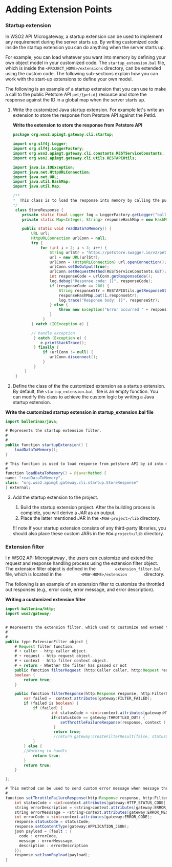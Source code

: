 # Adding Extension Points

### Startup extension

In WSO2 API Microgateway, a startup extension can be used to implement any requirement during the server starts up. By writing customized code inside the startup extension you can do anything when the server starts up.

For example, you can load whatever you want into memory by defining your own object model in your customized code. The `startup_extension.bal` file, which is inside the `<PROJECT_HOME>/extensions` directory, can be extended using the custom code. The following sub-sections explain how you can work with the start-up extensions to define your own model.

The following is an example of a startup extension that you can use to make a call to the public Petstore API `pet/{petid}` resource and store the response against the ID in a global map when the server starts up.

1.  Write the customized Java startup extension.
    For example let's write an extension to store the response from Petstore API against the PetId.

    **Write the extension to store the response from Petstore API**

    ``` java
    package org.wso2.apimgt.gateway.cli.startup;

    import org.slf4j.Logger;
    import org.slf4j.LoggerFactory;
    import org.wso2.apimgt.gateway.cli.constants.RESTServiceConstants;
    import org.wso2.apimgt.gateway.cli.utils.RESTAPIUtils;

    import java.io.IOException;
    import java.net.HttpURLConnection;
    import java.net.URL;
    import java.util.HashMap;
    import java.util.Map;

    /**
    *  This class is to load the response into memory by calling the public Petstore API against id.
    */
     class StoreResponse {
        private static final Logger log = LoggerFactory.getLogger("ballerina");
        private static Map<Integer, String> responseHashMap = new HashMap<>();

        public static void readDataToMemory() {
            URL url;
            HttpURLConnection urlConn = null;
            try {
                for (int i = 2; i < 3; i++) {
                    String urlStr = "https://petstore.swagger.io/v2/pet/" + i;
                    url = new URL(urlStr);
                    urlConn = (HttpURLConnection) url.openConnection();
                    urlConn.setDoOutput(true);
                    urlConn.setRequestMethod(RESTServiceConstants.GET);
                    int responseCode = urlConn.getResponseCode();
                    log.debug("Response code: {}", responseCode);
                    if (responseCode == 200) {
                        String responseStr = RESTAPIUtils.getResponseString(urlConn.getInputStream());
                        responseHashMap.put(i,responseStr);
                        log.trace("Response body: {}", responseStr);
                    } else {
                        throw new Exception("Error occurred " + responseCode);
                    }
                 }
            } catch (IOException e) {

            // handle exception
             } catch (Exception e) {
                e.printStackTrace();
             } finally {
                 if (urlConn != null) {
                    urlConn.disconnect();
                 }
             }
         }
     }
    ```

2.  Define the class of the the customized extension as a startup extension.
By default, the `startup_extension.bal ` file is an empty function. You can modify this class to achieve the custom logic by writing a Java startup extension.

**Write the customized startup extension in startup\_extension.bal file**

``` java
import ballerinax/java;

# Represents the startup extension filter.
#
#
public function startupExtension() {
    loadDataToMemory();
}

# This function is used to load response from petstore API by id into memory during the server starts up.
#
function loadDataToMemory() = @java:Method {
name: "readDataToMemory",
class: "org.wso2.apimgt.gateway.cli.startup.StoreResponse"
} external;
```

3. Add the startup extension to the project.
   1.  Build the startup extension project.
       After the building process is complete, you will derive a JAR as an output.
   2.  Place the latter mentioned JAR in the `<MGW-project>/lib` directory.

    !!! note
        If your startup extension consists of any third-party libraries, you should also place these custom JARs in the `MGW-project>/lib` directory.

### Extension filter

I n WSO2 API Microgateway , the users can customize and extend the request and response handling process using the extension filter object. The extension filter object is defined in the `         extension_filter.bal        ` file, which is located in the `         <MGW-HOME>/extension        ` directory.

The following is an example of an extension filter to customize the throttled out responses (e.g., error code, error message, and error description).

**Writing a customized extension filter**

``` java
import ballerina/http;
import wso2/gateway;


# Represents the extension filter, which used to customize and extend the request and response handling
#
#
public type ExtensionFilter object {
    # Request filter function.
    # + caller - http caller object.
    # + request - http request object.
    # + context - http filter context object.
    # + return - Whether the filter has passed or not
    public function filterRequest (http:Caller caller, http:Request request, http:FilterContext context) returns
    boolean {
        return true;
    }

    public function filterResponse(http:Response response, http:FilterContext context) returns boolean {
        var failed =  context.attributes[gateway:FILTER_FAILED];
        if (failed is boolean) {
            if (failed) {
                    int statusCode = <int>context.attributes[gateway:HTTP_STATUS_CODE];
                    if(statusCode == gateway:THROTTLED_OUT) {
                        setThrottleFailureResponse(response, context );
                     } 
                     return true;
                     //return gateway:createFilterResult(false, statusCode, errorMessage);
            }
        } else {
        //Nothing to handle
            return true;
        }
        return true;
    }

};

# This method can be used to send custom error message when message throttled out
#
function setThrottleFailureResponse(http:Response response, http:FilterContext context) {
    int statusCode = <int>context.attributes[gateway:HTTP_STATUS_CODE];
    string errorDescription = <string>context.attributes[gateway:ERROR_DESCRIPTION];
    string errorMesssage = <string>context.attributes[gateway:ERROR_MESSAGE];
    int errorCode = <int>context.attributes[gateway:ERROR_CODE];
    response.statusCode = statusCode;
    response.setContentType(gateway:APPLICATION_JSON);
    json payload = {fault : {
      code : errorCode,
      message : errorMesssage,
      description : errorDescription
    }};
    response.setJsonPayload(payload);
}
```
